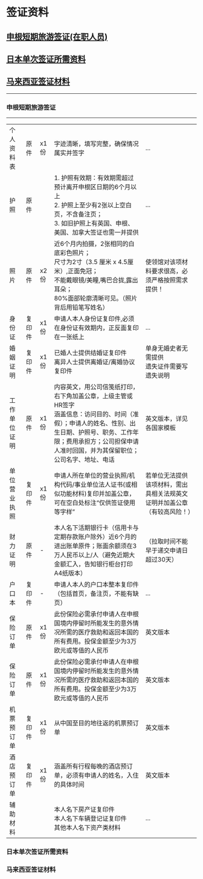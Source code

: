 # 签证资料

## [申根短期旅游签证(在职人员)](#schengen)
## [日本单次签证所需资料](#japan)
## [马来西亚签证材料](#malaysia)

***

<h3 id="schengen">申根短期旅游签证</h3>

***

<table>
  <tr>
    <td>个人资料表</td>
    <td>原件</td>
    <td>x1份</td>
    <td>字迹清晰，填写完整，确保情况属实并签字</td>
    <td>...</td>
  </tr>
  <tr>
    <td>护照</td>
    <td>原件</td>
    <td> </td> 
    <td>
      1. 护照有效期：有效期需超过预计离开申根区日期的6个月以上<br/>
      2. 护照上至少有2张以上空白页，不含备注页；<br/>
      3. 如旧护照上有英国、申根、美国、加拿大签证也需一并提供<br/>
    </td>
    <td>...</td>
  </tr>
  <tr>
    <td>照片</td>
    <td>原件</td>
    <td>x2份</td>
    <td>近6个月内拍摄，2张相同的白底彩色照片；<br/>尺寸为2寸（3.5 厘米 x 4.5厘米）,正面免冠；<br/>不能戴眼镜/美瞳,嘴巴合拢,露出耳朵；<br/>80%面部轮廓清晰可见。（照片背后用铅笔写姓名）</td>
    <td>使领馆对该项材料要求很高，必须严格按照需求提供！</td>
  </tr>
  <tr>
      <td>身份证</td>
      <td>复印件</td>
      <td>x1份</td>
      <td>申请人本人身份证复印件,必须在身份证有效期内，正反面复印在一张纸上</td>
      <td>...</td>
  </tr>      
    <tr>
      <td>婚姻证明</td>
      <td>复印件</td>
      <td>x1份</td>
      <td>已婚人士提供结婚证复印件<br/>
          离异人士提供离婚证/离婚协议复印件
      </td>
      <td>单身无婚史者无需提供<br/>
          遗失证件需要写遗失说明
      </td>
  </tr>     
    <tr>
      <td>工作单位证明</td>
      <td>原件</td>
      <td>x1份</td>
      <td>内容英文，用公司信笺纸打印，右下角加盖公章，上级主管或HR签字<br>
          涵盖信息：访问目的、时间（准假）；申请人的姓名、性别、出生日期、护照号、职务、工作年限；费用承担方；公司担保申请人准时回国，并为其保留职位；公司名字、地址、电话</td>
      <td>英文版本，详见各国家模板</td>
    </tr>
    <tr>
      <td>单位营业执照</td>
      <td>复印件</td>
      <td>x1份</td>
      <td>申请人所在单位的营业执照/机构代码/事业单位法人证书(或相似功能材料)复印并加盖公章，可在空白处标注“仅供签证使用等字样”
      </td>
      <td>若单位无法提供该项材料，需出具相关法规英文证明并加盖公章（有较高风险！）
      </td>
    </tr>
    <tr>
      <td>财力证明</td>
      <td>原件</td>
      <td>-</td>
      <td>本人名下活期银行卡（信用卡与定期存款账户除外）近6个月的进出账单原件；账面余额须在3万人民币以上/人（避免近期大金额汇入，告知银行柜台打印A4纸版本）
      </td>
      <td>
        （拉取时间不能早于递交申请日超过30天）
      </td>
    </tr>
    <tr>
      <td>户口本</td>
      <td>复印件</td>
      <td>-</td>
      <td>申请人本人的户口本整本复印件（包括首页，备注页，不能有缺页）</td>
      <td>
        ...
      </td>
    </tr>
     <tr>
      <td>保险订单</td>
      <td>原件</td>
      <td>x1份</td>
      <td> 
此份保险必需承付申请人在申根国境内停留时所能发生的意外情况所需的医疗救助和返回本国的所有费用。投保金额至少为3万欧元或等值的人民币</td>
      <td>
        英文版本
      </td>
    </tr>
    <tr>
      <td>保险订单</td>
      <td>原件</td>
      <td>x1份</td>
      <td> 
此份保险必需承付申请人在申根国境内停留时所能发生的意外情况所需的医疗救助和返回本国的所有费用。投保金额至少为3万欧元或等值的人民币</td>
      <td>
        英文版本
      </td>
    </tr>
    <tr>
      <td>机票预订单</td>
      <td>复印件</td>
      <td>x1份</td>
      <td> 从中国至目的地往返的机票预订单</td>
      <td>
        英文版本
      </td>
    </tr>
    <tr>
      <td>酒店预订单</td>
      <td>复印件</td>
      <td>x1份</td>
      <td>涵盖所有行程每晚的酒店预订单，必须有申请人的姓名，入住的具体时间</td>
      <td>
        英文版本
      </td>
    </tr>  
    <tr>
      <td>辅助材料</td>
      <td></td>
      <td></td>
      <td>本人名下房产证复印件 <br>
          本人名下车辆登记证复印件 <br>
          其他本人名下资产类材料 <br>
      </td>
      <td>
        ...
      </td>
    </tr>     
</table>
<h3 id="japan">日本单次签证所需资料</h3>

<h3 id="malaysia" >马来西亚签证材料</h3>
